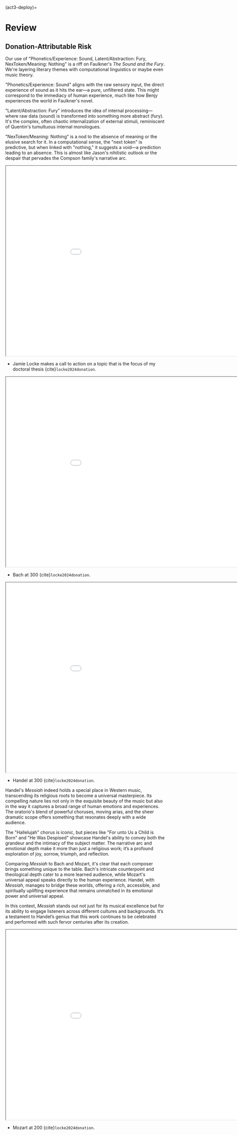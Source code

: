 (act3-deploy)=
# Review

## Donation-Attributable Risk
Our use of "Phonetics/Experience: Sound, Latent/Abstraction: Fury, NexToken/Meaning: Nothing" is a riff on Faulkner's *The Sound and the Fury*. We're layering literary themes with computational linguistics or maybe even music theory.

"Phonetics/Experience: Sound" aligns with the raw sensory input, the direct experience of sound as it hits the ear—a pure, unfiltered state. This might correspond to the immediacy of human experience, much like how Benjy experiences the world in Faulkner's novel.

"Latent/Abstraction: Fury" introduces the idea of internal processing—where raw data (sound) is transformed into something more abstract (fury). It's the complex, often chaotic internalization of external stimuli, reminiscent of Quentin's tumultuous internal monologues.

"NexToken/Meaning: Nothing" is a nod to the absence of meaning or the elusive search for it. In a computational sense, the "next token" is predictive, but when linked with "nothing," it suggests a void—a prediction leading to an absence. This is almost like Jason's nihilistic outlook or the despair that pervades the Compson family's narrative arc.

<iframe src="../pdfs/locke.pdf" width="200%" height="600px" style="borders:none"></iframe>

- Jamie Locke makes a call to action on a topic that is the focus of my doctoral thesis {cite}`locke2024donation`. 

<iframe src="../pdfs/bach.pdf" width="200%" height="600px" style="borders:none"></iframe>

- Bach at 300 {cite}`locke2024donation`. 

<iframe src="../pdfs/handel.pdf" width="200%" height="600px" style="borders:none"></iframe>

- Handel at 300 {cite}`locke2024donation`. 

Handel's *Messiah* indeed holds a special place in Western music, transcending its religious roots to become a universal masterpiece. Its compelling nature lies not only in the exquisite beauty of the music but also in the way it captures a broad range of human emotions and experiences. The oratorio's blend of powerful choruses, moving arias, and the sheer dramatic scope offers something that resonates deeply with a wide audience.

The "Hallelujah" chorus is iconic, but pieces like "For unto Us a Child is Born" and "He Was Despised" showcase Handel's ability to convey both the grandeur and the intimacy of the subject matter. The narrative arc and emotional depth make it more than just a religious work; it’s a profound exploration of joy, sorrow, triumph, and reflection.

Comparing *Messiah* to Bach and Mozart, it's clear that each composer brings something unique to the table. Bach's intricate counterpoint and theological depth cater to a more learned audience, while Mozart's universal appeal speaks directly to the human experience. Handel, with *Messiah*, manages to bridge these worlds, offering a rich, accessible, and spiritually uplifting experience that remains unmatched in its emotional power and universal appeal.

In this context, *Messiah* stands out not just for its musical excellence but for its ability to engage listeners across different cultures and backgrounds. It’s a testament to Handel’s genius that this work continues to be celebrated and performed with such fervor centuries after its creation.

<iframe src="../pdfs/mozart.pdf" width="200%" height="600px" style="borders:none"></iframe>

- Mozart at 200 {cite}`locke2024donation`. 

